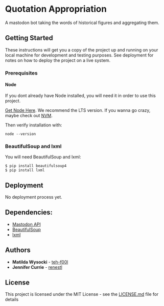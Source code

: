 # Quotation Appropriation

A mastodon bot taking the words of historical figures and aggregating them.

## Getting Started

These instructions will get you a copy of the project up and running on your local machine for development and testing purposes. See deployment for notes on how to deploy the project on a live system.

### Prerequisites

#### Node
If you dont already have Node installed, you will need it in order to use this project.

[Get Node Here](https://nodejs.org/en/download/). We recommend the LTS version. If you wanna go crazy, maybe check out [NVM](https://github.com/creationix/nvm/blob/master/README.md).

Then verify installation with: 
```
node --version
```

### BeautifulSoup and lxml
You will need BeautifulSoup and lxml:
```
$ pip install beautifulsoup4
$ pip install lxml
```

## Deployment

No deployment process yet.

## Dependencies:
* [Mastodon API](https://docs.joinmastodon.org/)
* [BeautifulSoup](https://www.crummy.com/software/BeautifulSoup/bs4/doc/)
* [lxml](https://lxml.de/)

## Authors
* **Matilda Wysocki** - [teh-f00l](https://github.com/teh-f00l)
* **Jennifer Currie** - [renestl](https://github.com/Renestl)

## License

This project is licensed under the MIT License - see the [LICENSE.md](LICENSE.md) file for details
